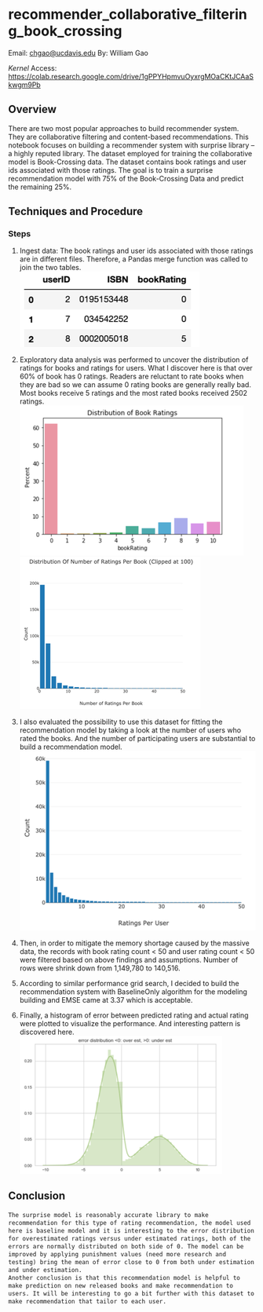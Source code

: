 # recommender_collaborative_filtering_book_crossing

Email: chgao@ucdavis.edu
By: William Gao

*Kernel* Access: https://colab.research.google.com/drive/1gPPYHpmvuOyxrgMOaCKtJCAaSkwgm9Pb 
## Overview
There are two most popular approaches to build recommender system. They are collaborative filtering and content-based recommendations. This notebook focuses on building a recommender system with surprise library – a highly reputed library. The dataset employed for training the collaborative model is Book-Crossing data. The dataset contains book ratings and user ids associated with those ratings. The goal is to train a surprise recommendation model with 75% of the Book-Crossing Data and predict the remaining 25%. 

## Techniques and Procedure
### Steps
1.	Ingest data: The book ratings and user ids associated with those ratings are in different files. Therefore, a Pandas merge function was called to join the two tables. 
![Screenshot](./img/img1.png)
2.	Exploratory data analysis was performed to uncover the distribution of ratings for books and ratings for users. What I discover here is that over 60% of book has 0 ratings. Readers are reluctant to rate books when they are bad so we can assume 0 rating books are generally really bad. Most books receive 5 ratings and the most rated books received 2502 ratings. 
![Screenshot](./img/img2.png)
![Screenshot](./img/img3.png)

3.	I also evaluated the possibility to use this dataset for fitting the recommendation model by taking a look at the number of users who rated the books. And the number of participating users are substantial to build a recommendation model. 
![Screenshot](./img/img4.png)

4.	Then, in order to mitigate the memory shortage caused by the massive data, the records with book rating count < 50 and user rating count < 50 were filtered based on above findings and assumptions. Number of rows were shrink down from 1,149,780 to 140,516.
5.	According to similar performance grid search, I decided to build the recommendation system with BaselineOnly algorithm for the modeling building and EMSE came at 3.37 which is acceptable. 
6.	Finally, a histogram of error between predicted rating and actual rating were plotted to visualize the performance. And interesting pattern is discovered here. 
![Screenshot](./img/img5.png)


## Conclusion
	The surprise model is reasonably accurate library to make recommendation for this type of rating recommendation, the model used here is baseline model and it is interesting to the error distribution for overestimated ratings versus under estimated ratings, both of the errors are normally distributed on both side of 0. The model can be improved by applying punishment values (need more research and testing) bring the mean of error close to 0 from both under estimation and under estimation. 
	Another conclusion is that this recommendation model is helpful to make prediction on new released books and make recommendation to users. It will be interesting to go a bit further with this dataset to make recommendation that tailor to each user.  
